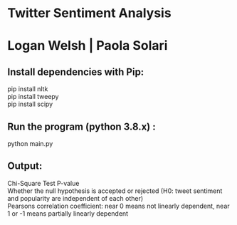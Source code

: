 # Twitter Sentiment Analysis
# Logan Welsh | Paola Solari

## Install dependencies with Pip:
pip install nltk\
pip install tweepy\
pip install scipy

## Run the program (python 3.8.x) :
python main.py

## Output:
Chi-Square Test P-value\
Whether the null hypothesis is accepted or rejected (H0: tweet sentiment and popularity are independent of each other)\
Pearsons correlation coefficient: near 0 means not linearly dependent, near 1 or -1 means partially linearly dependent